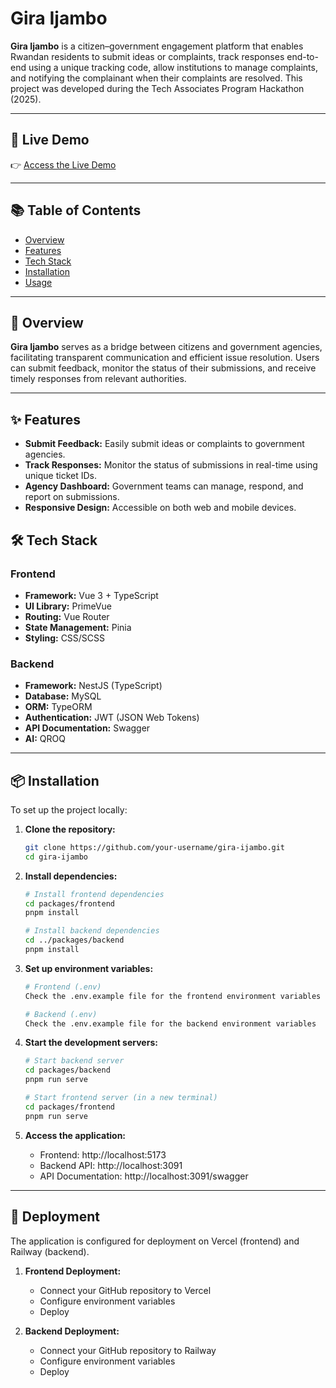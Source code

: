 # Gira Ijambo

**Gira Ijambo** is a citizen–government engagement platform that enables Rwandan residents to submit ideas or complaints, track responses end-to-end using a unique tracking code, allow institutions to manage complaints, and notifying the complainant when their complaints are resolved. This project was developed during the Tech Associates Program Hackathon (2025).

---

## 🚀 Live Demo

👉 [Access the Live Demo](https://gira-ijambo.vercel.app)

---

## 📚 Table of Contents

- [Overview](#overview)
- [Features](#features)
- [Tech Stack](#tech-stack)
- [Installation](#installation)
- [Usage](#usage)

---

## 📝 Overview

**Gira Ijambo** serves as a bridge between citizens and government agencies, facilitating transparent communication and efficient issue resolution. Users can submit feedback, monitor the status of their submissions, and receive timely responses from relevant authorities.

---

## ✨ Features

- **Submit Feedback:** Easily submit ideas or complaints to government agencies.
- **Track Responses:** Monitor the status of submissions in real-time using unique ticket IDs.
- **Agency Dashboard:** Government teams can manage, respond, and report on submissions.
- **Responsive Design:** Accessible on both web and mobile devices.

## 🛠️ Tech Stack

### Frontend

- **Framework:** Vue 3 + TypeScript
- **UI Library:** PrimeVue
- **Routing:** Vue Router
- **State Management:** Pinia
- **Styling:** CSS/SCSS

### Backend

- **Framework:** NestJS (TypeScript)
- **Database:** MySQL
- **ORM:** TypeORM
- **Authentication:** JWT (JSON Web Tokens)
- **API Documentation:** Swagger
- **AI:** QROQ


---

## 📦 Installation

To set up the project locally:

1. **Clone the repository:**
   ```bash
   git clone https://github.com/your-username/gira-ijambo.git
   cd gira-ijambo
   ```

2. **Install dependencies:**
   ```bash
   # Install frontend dependencies
   cd packages/frontend
   pnpm install

   # Install backend dependencies
   cd ../packages/backend
   pnpm install
   ```

3. **Set up environment variables:**
   ```bash
   # Frontend (.env)
   Check the .env.example file for the frontend environment variables

   # Backend (.env)
   Check the .env.example file for the backend environment variables
   ```

4. **Start the development servers:**
   ```bash
   # Start backend server
   cd packages/backend
   pnpm run serve

   # Start frontend server (in a new terminal)
   cd packages/frontend
   pnpm run serve
   ```

5. **Access the application:**
   - Frontend: http://localhost:5173
   - Backend API: http://localhost:3091
   - API Documentation: http://localhost:3091/swagger

---

## 🚀 Deployment

The application is configured for deployment on Vercel (frontend) and Railway (backend).

1. **Frontend Deployment:**
   - Connect your GitHub repository to Vercel
   - Configure environment variables
   - Deploy

2. **Backend Deployment:**
   - Connect your GitHub repository to Railway
   - Configure environment variables
   - Deploy
